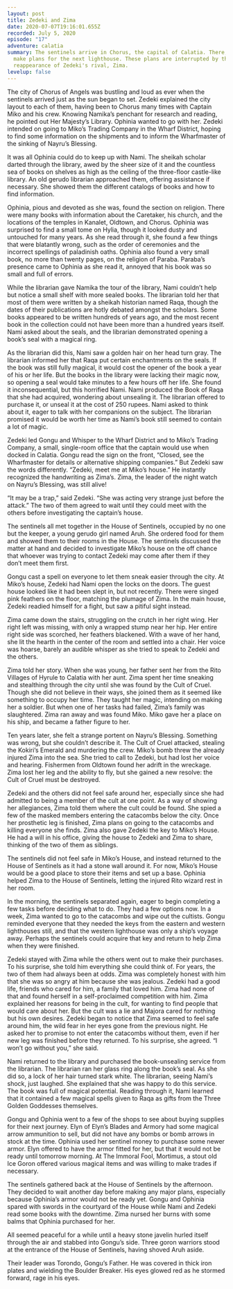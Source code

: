 ```yaml
---
layout: post
title: Zedeki and Zima
date: 2020-07-07T19:16:01.655Z
recorded: July 5, 2020
episode: "17"
adventure: calatia
summary: The sentinels arrive in Chorus, the capital of Calatia. There, they
  make plans for the next lighthouse. These plans are interrupted by the
  reappearance of Zedeki's rival, Zima.
levelup: false
---
```

The city of Chorus of Angels was bustling and loud as ever when the sentinels arrived just as the sun began to set. Zedeki explained the city layout to each of them, having been to Chorus many times with Captain Miko and his crew. Knowing Namika’s penchant for research and reading, he pointed out Her Majesty’s Library. Ophinia wanted to go with her. Zedeki intended on going to Miko’s Trading Company in the Wharf District, hoping to find some information on the shipments and to inform the Wharfmaster of the sinking of Nayru’s Blessing.

It was all Ophinia could do to keep up with Nami. The sheikah scholar darted through the library, awed by the sheer size of it and the countless sea of books on shelves as high as the ceiling of the three-floor castle-like library. An old gerudo librarian approached them, offering assistance if necessary. She showed them the different catalogs of books and how to find information.

Ophinia, pious and devoted as she was, found the section on religion. There were many books with information about the Caretaker, his church, and the locations of the temples in Kanalet, Oldtown, and Chorus. Ophinia was surprised to find a small tome on Hylia, though it looked dusty and untouched for many years. As she read through it, she found a few things that were blatantly wrong, such as the order of ceremonies and the incorrect spellings of paladinish oaths. Ophinia also found a very small book, no more than twenty pages, on the religion of Paraba. Paraba’s presence came to Ophinia as she read it, annoyed that his book was so small and full of errors.

While the librarian gave Namika the tour of the library, Nami couldn’t help but notice a small shelf with more sealed books. The librarian told her that most of them were written by a sheikah historian named Raqa, though the dates of their publications are hotly debated amongst the scholars. Some books appeared to be written hundreds of years ago, and the most recent book in the collection could not have been more than a hundred years itself. Nami asked about the seals, and the librarian demonstrated opening a book’s seal with a magical ring.

As the librarian did this, Nami saw a golden hair on her head turn gray. The librarian informed her that Raqa put certain enchantments on the seals. If the book was still fully magical, it would cost the opener of the book a year of his or her life. But the books in the library were lacking their magic now, so opening a seal would take minutes to a few hours off her life. She found it inconsequential, but this horrified Nami. Nami produced the Book of Raqa that she had acquired, wondering about unsealing it. The librarian offered to purchase it, or unseal it at the cost of 250 rupees. Nami asked to think about it, eager to talk with her companions on the subject. The librarian promised it would be worth her time as Nami’s book still seemed to contain a lot of magic.

Zedeki led Gongu and Whisper to the Wharf District and to Miko’s Trading Company, a small, single-room office that the captain would use when docked in Calatia. Gongu read the sign on the front, “Closed, see the Wharfmaster for details or alternative shipping companies.” But Zedeki saw the words differently. “Zedeki, meet me at Miko’s house.” He instantly recognized the handwriting as Zima’s. Zima, the leader of the night watch on Nayru’s Blessing, was still alive!

“It may be a trap,” said Zedeki. “She was acting very strange just before the attack.” The two of them agreed to wait until they could meet with the others before investigating the captain’s house.

The sentinels all met together in the House of Sentinels, occupied by no one but the keeper, a young gerudo girl named Aruh. She ordered food for them and showed them to their rooms in the House. The sentinels discussed the matter at hand and decided to investigate Miko’s house on the off chance that whoever was trying to contact Zedeki may come after them if they don’t meet them first.

Gongu cast a spell on everyone to let them sneak easier through the city. At Miko’s house, Zedeki had Nami open the locks on the doors. The guest house looked like it had been slept in, but not recently. There were singed pink feathers on the floor, matching the plumage of Zima. In the main house, Zedeki readied himself for a fight, but saw a pitiful sight instead.

Zima came down the stairs, struggling on the crutch in her right wing. Her right left was missing, with only a wrapped stump near her hip. Her entire right side was scorched, her feathers blackened. With a wave of her hand, she lit the hearth in the center of the room and settled into a chair. Her voice was hoarse, barely an audible whisper as she tried to speak to Zedeki and the others.

Zima told her story. When she was young, her father sent her from the Rito Villages of Hyrule to Calatia with her aunt. Zima spent her time sneaking and stealthing through the city until she was found by the Cult of Cruel. Though she did not believe in their ways, she joined them as it seemed like something to occupy her time. They taught her magic, intending on making her a soldier. But when one of her tasks had failed, Zima’s family was slaughtered. Zima ran away and was found Miko. Miko gave her a place on his ship, and became a father figure to her.

Ten years later, she felt a strange portent on Nayru’s Blessing. Something was wrong, but she couldn’t describe it. The Cult of Cruel attacked, stealing the Kokiri’s Emerald and murdering the crew. Miko’s bomb threw the already injured Zima into the sea. She tried to call to Zedeki, but had lost her voice and hearing. Fishermen from Oldtown found her adrift in the wreckage. Zima lost her leg and the ability to fly, but she gained a new resolve: the Cult of Cruel must be destroyed.

Zedeki and the others did not feel safe around her, especially since she had admitted to being a member of the cult at one point. As a way of showing her allegiances, Zima told them where the cult could be found. She spied a few of the masked members entering the catacombs below the city. Once her prosthetic leg is finished, Zima plans on going to the catacombs and killing everyone she finds. Zima also gave Zedeki the key to Miko’s House. He had a will in his office, giving the house to Zedeki and Zima to share, thinking of the two of them as siblings.

The sentinels did not feel safe in Miko’s House, and instead returned to the House of Sentinels as it had a stone wall around it. For now, Miko’s House would be a good place to store their items and set up a base. Ophinia helped Zima to the House of Sentinels, letting the injured Rito wizard rest in her room.

In the morning, the sentinels separated again, eager to begin completing a few tasks before deciding what to do. They had a few options now. In a week, Zima wanted to go to the catacombs and wipe out the cultists. Gongu reminded everyone that they needed the keys from the eastern and western lighthouses still, and that the western lighthouse was only a ship’s voyage away. Perhaps the sentinels could acquire that key and return to help Zima when they were finished.

Zedeki stayed with Zima while the others went out to make their purchases. To his surprise, she told him everything she could think of. For years, the two of them had always been at odds. Zima was completely honest with him that she was so angry at him because she was jealous. Zedeki had a good life, friends who cared for him, a family that loved him. Zima had none of that and found herself in a self-proclaimed competition with him. Zima explained her reasons for being in the cult, for wanting to find people that would care about her. But the cult was a lie and Majora cared for nothing but his own desires. Zedeki began to notice that Zima seemed to feel safe around him, the wild fear in her eyes gone from the previous night. He asked her to promise to not enter the catacombs without them, even if her new leg was finished before they returned. To his surprise, she agreed. “I won’t go without you,” she said.

Nami returned to the library and purchased the book-unsealing service from the librarian. The librarian ran her glass ring along the book’s seal. As she did so, a lock of her hair turned stark white. The librarian, seeing Nami’s shock, just laughed. She explained that she was happy to do this service. The book was full of magical potential. Reading through it, Nami learned that it contained a few magical spells given to Raqa as gifts from the Three Golden Goddesses themselves.

Gongu and Ophinia went to a few of the shops to see about buying supplies for their next journey. Elyn of Elyn’s Blades and Armory had some magical arrow ammunition to sell, but did not have any bombs or bomb arrows in stock at the time. Ophinia used her sentinel money to purchase some newer armor. Elyn offered to have the armor fitted for her, but that it would not be ready until tomorrow morning. At The Immoral Fool, Mortimus, a stout old Ice Goron offered various magical items and was willing to make trades if necessary.

The sentinels gathered back at the House of Sentinels by the afternoon. They decided to wait another day before making any major plans, especially because Ophinia’s armor would not be ready yet. Gongu and Ophinia spared with swords in the courtyard of the House while Nami and Zedeki read some books with the downtime. Zima nursed her burns with some balms that Ophinia purchased for her.

All seemed peaceful for a while until a heavy stone javelin hurled itself through the air and stabbed into Gongu’s side. Three goron warriors stood at the entrance of the House of Sentinels, having shoved Aruh aside.

Their leader was Torondo, Gongu’s Father. He was covered in thick iron plates and wielding the Boulder Breaker. His eyes glowed red as he stormed forward, rage in his eyes.